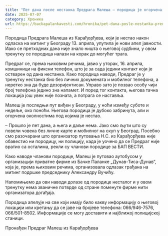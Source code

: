 ```yaml
---
title: "Пет дана после нестанка Предрага Малеша – породица је огорчена, и даље није пронађен"
date: 2025-07-07
category: Хроника
url: https://backapalankavesti.com/hronika/pet-dana-posle-nestanka-predraga-malesa/
---
```


Породица Предрага Малеша из Карађорђева, који је нестао након одласка на митинг у Београду 13. априла, упутила је нови апел јавности. Иако се претходних дана није знало ништа о његовој судбини, у овом тренутку се породица налази на корак до могућег трага.

Предраг се, према њиховим речима, јавио у уторак, 16. априла, комшиници на фиксни телефон, што је за сада једини контакт који је остварен од дана нестанка. Како породица наводи, Предраг је у тренутку нестанка био без личних докумената и мобилног телефона, а неретко зна да буде дезоријентисан. Управо зато је позвао особу чији број телефона једино зна напамет. И поред тог контакта, његова тачна локација још увек није позната, а потрага се наставља.

Малеш је последњи пут виђен у Београду, у ноћи између суботе и недеље, око поноћи. Његова породица је дубоко забринута, али и огорчена околностима под којима је нестао.

– Прошло је пет дана, а њега и даље нема. Јако смо љути што су повели човека без личне карте и мобилног на скуп у Београд. Посебно смо разочарани што организатор путовања Н.С. из Карађорђева није обавестио ни породицу, ни полицију, када је уочено да се Предраг није вратио са осталима, рекли су чланови породице за БАП ВЕСТИ.

Како наводе чланови породице, Малеш је путовао аутобусом у организацији приватне фирме из Бачке Паланке „Дунав-Тиса-Дунав“, која је, према њиховим речима, организовала одлазак грађана на митинг подршке председнику Александру Вучићу.

Напомињемо да ови наводи долазе од породице несталог и у овом тренутку нема званичне потврде од стране поменуте фирме нити организатора догађаја.

Породица апелује на све који имају било какву информацију о његовој локацији или кретању да се јаве на бројеве телефона: 066/946-7576, 066/501-8502. Информације се могу доставити и најближој полицијској станици.

Пронађен Предраг Малеш из Карађорђева
